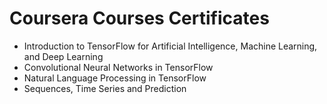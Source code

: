 # Coursera Courses Certificates 
* Introduction to TensorFlow for
Artificial Intelligence, Machine
Learning, and Deep Learning
* Convolutional Neural Networks
in TensorFlow
* Natural Language Processing in
TensorFlow
* Sequences, Time Series and
Prediction
